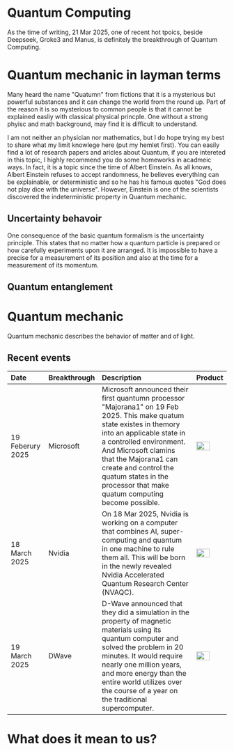 # Quantum Computing
As the time of writing, 21 Mar 2025, one of recent hot tpoics, beside Deepseek, Groke3 and Manus, is definitely the breakthrough of Quantum Computing.


# Quantum mechanic in layman terms
Many heard the name "Quatumn" from fictions that it is a mysterious but powerful substances and it can change the world from the round up.  Part of the reason it is so mysterious to common people is that it cannot be explained easliy with classical physical princple.  One without a strong phyisc and math background, may find it is difficult to understand.  

I am not neither an physician nor mathematics, but I do hope trying my best to share what my limit knowlege here (put my hemlet first). You can easily find a lot of research papers and aricles about Quantum, if you are intereted in this topic, I highly recommend you do some homeworks in acadmeic ways.  In fact, it is a topic since the time of Albert Einstein.  As all knows, Albert Einstein refuses to accept randomness, he believes everything can be explainable, or deterministic and so he has his famous quotes "God does not play dice with the universe". However, Einstein is one of the scientists discovered the indeterministic property in Quantum mechanic.

## Uncertainty behavoir 
One consequence of the basic quantum formalism is the uncertainty principle. This states that no matter how a quantum particle is prepared or how carefully experiments upon it are arranged.  It is impossible to have a precise for a measurement of its position and also at the time for a measurement of its momentum.

## Quantum entanglement



# Quantum mechanic
Quantum mechanic describes the behavior of matter and of light.




## Recent events
| Date | Breakthrough | Description | Product |
| :------- | :---------------- | :------- | :---- |
| 19 Feberury 2025 | Microsoft | Microsoft announced their first quantumn processor "Majorana1" on 19 Feb 2025.  This make quatum state existes in themory into an applicable state in a controlled environment.  And Microsoft clamins that the Majorana1 can create and control the quatum states in the processor that make quatum computing become possible. | <img src="https://github.com/user-attachments/assets/d9911d5f-396f-460d-a253-c790b5e6351e" width=70% height=70%>
| 18 March 2025 | Nvidia | On 18 Mar 2025, Nvidia is working on a computer that combines AI, super-computing and quantum in one machine to rule them all. This will be born in the newly revealed Nvidia Accelerated Quantum Research Center (NVAQC). | <img src="https://github.com/user-attachments/assets/9bacc7e8-5eb7-47f2-8421-83bed764a4b5" width=70% height=70%> |
| 19 March 2025 | DWave | D-Wave announced that they did a simulation in the property of magnetic materials using its quantum computer and solved the problem in 20 minutes.  It would require nearly one million years, and more energy than the entire world utilizes over the course of a year on the traditional supercomputer. | <img src="https://github.com/user-attachments/assets/f71959c6-b2f6-4ce8-a223-52beb588cc44"  width=70% height=70%> |

# What does it mean to us?

